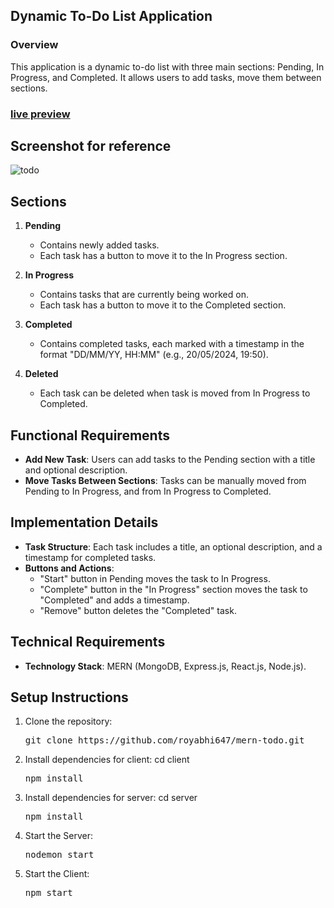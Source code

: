 ## Dynamic To-Do List Application

### Overview
This application is a dynamic to-do list with three main sections: Pending, In Progress, and Completed. It allows users to add tasks, move them between sections.

### [live preview](https://drive.google.com/file/d/1CxerxARUPLIn7hTifyt8RfVvvktOn9A8/view)

## Screenshot for reference
![todo](https://github.com/royabhi647/train-ticket-booking/assets/98969290/a8b55001-153c-46d6-bffd-dfe2fe7a65b4)

## Sections

1. **Pending**
   - Contains newly added tasks.
   - Each task has a button to move it to the In Progress section.

2. **In Progress**
   - Contains tasks that are currently being worked on.
   - Each task has a button to move it to the Completed section.

3. **Completed**
   - Contains completed tasks, each marked with a timestamp in the format "DD/MM/YY, HH:MM" (e.g., 20/05/2024, 19:50).

4. **Deleted**
   - Each task can be deleted when task is moved from In Progress to Completed.

## Functional Requirements

- **Add New Task**: Users can add tasks to the Pending section with a title and optional description.
- **Move Tasks Between Sections**: Tasks can be manually moved from Pending to In Progress, and from In Progress to Completed.

## Implementation Details

- **Task Structure**: Each task includes a title, an optional description, and a timestamp for completed tasks.
- **Buttons and Actions**:
  - "Start" button in Pending moves the task to In Progress.
  - "Complete" button in the "In Progress" section moves the task to "Completed" and adds a timestamp.
  - "Remove" button deletes the "Completed" task. 

## Technical Requirements

- **Technology Stack**: MERN (MongoDB, Express.js, React.js, Node.js).

## Setup Instructions

1. Clone the repository:
   <pre>git clone https://github.com/royabhi647/mern-todo.git</pre>

2. Install dependencies for client:
   cd client
   <pre>npm install</pre>

3. Install dependencies for server:
   cd server
   <pre>npm install</pre>

4. Start the Server:
   <pre>nodemon start</pre>

5. Start the Client:
   <pre>npm start</pre>